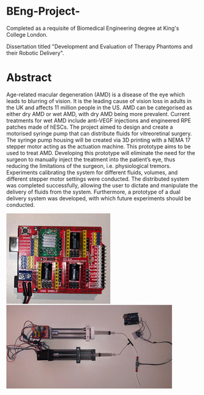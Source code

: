 # BEng-Project- 
Completed as a requisite of Biomedical Engineering degree at King's College London.

Dissertation titled "Development and Evaluation of Therapy Phantoms and their Robotic Delivery".

# Abstract

Age-related macular degeneration (AMD) is a disease of the eye which leads to blurring of vision. It is the leading cause of vision loss in adults in the UK and affects 11 million people in the US. AMD can be categorised as either dry AMD or wet AMD,
with dry AMD being more prevalent. Current treatments for wet AMD include anti-VEGF injections and engineered RPE patches made of hESCs. The project aimed to design and create a motorised syringe pump that can distribute fluids for vitreoretinal
surgery. The syringe pump housing will be created via 3D printing with a NEMA 17 stepper motor acting as the actuation machine. This prototype aims to be used to treat AMD. Developing this prototype will eliminate the need for the surgeon to
manually inject the treatment into the patient’s eye, thus reducing the limitations of the surgeon, i.e. physiological tremors. Experiments calibrating the system for different fluids, volumes, and different stepper motor settings were conducted. The distributed system was completed successfully, allowing the user to dictate and manipulate the delivery of fluids from the system. Furthermore, a prototype of a dual delivery system was developed, with which future experiments should be conducted.

![CNC](https://github.com/remytr/BEng-Project-/blob/main/Images/CNC.png?raw=true)
![Dual Syringe Pump](https://github.com/remytr/BEng-Project-/blob/main/Images/Dual%20syringe%20pump.png?raw=true)
